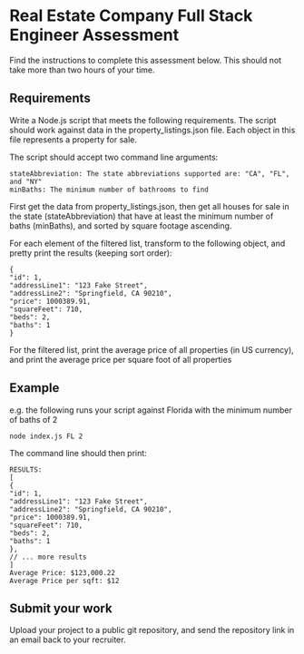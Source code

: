 # Real Estate Company Full Stack Engineer Assessment

Find the instructions to complete this assessment below. This should not take more than two hours of your time.


## Requirements

Write a Node.js script that meets the following requirements. The script should work against data in the property_listings.json file. Each
object in this file represents a property for sale.

The script should accept two command line arguments:

```
stateAbbreviation: The state abbreviations supported are: "CA", "FL", and "NY"
minBaths: The minimum number of bathrooms to find
```
First get the data from property_listings.json, then get all houses for sale in the state (stateAbbreviation) that have at least the minimum number of baths (minBaths), and sorted by square footage ascending.

For each element of the filtered list, transform to the following object, and pretty print the results (keeping sort order):
```
{
"id": 1,
"addressLine1": "123 Fake Street",
"addressLine2": "Springfield, CA 90210",
"price": 1000389.91,
"squareFeet": 710,
"beds": 2,
"baths": 1
}
```
For the filtered list, print the average price of all properties (in US currency), and print the average price per square foot of all properties

## Example

e.g. the following runs your script against Florida with the minimum number of baths of 2

```
node index.js FL 2
```
The command line should then print:

```
RESULTS:
[
{
"id": 1,
"addressLine1": "123 Fake Street",
"addressLine2": "Springfield, CA 90210",
"price": 1000389.91,
"squareFeet": 710,
"beds": 2,
"baths": 1
},
// ... more results
]
Average Price: $123,000.22
Average Price per sqft: $12
```

## Submit your work

Upload your project to a public git repository, and send the repository link in an email back to your recruiter.